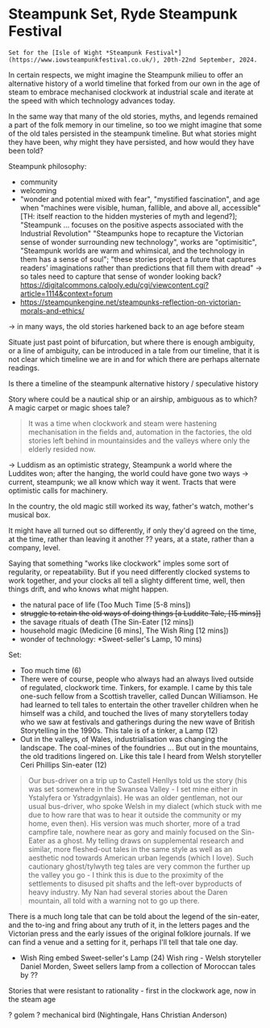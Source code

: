 # Steampunk Set, Ryde Steampunk Festival

`Set for the [Isle of Wight *Steampunk Festival*](https://www.iowsteampunkfestival.co.uk/), 20th-22nd September, 2024.`

In certain respects, we might imagine the Steampunk milieu to offer an alternative history of a world timeline that forked from our own in the age of steam to embrace mechanised clockwork at industrial scale and iterate at the speed with which technology advances today.

In the same way that many of the old stories, myths, and legends remained a part of the folk memory in our timeline, so too we might imagine that some of the old tales persisted in the steampunk timeline. But what stories might they have been, why might they have persisted, and how would they have been told?

Steampunk philosophy:

- community
- welcoming
- "wonder and potential mixed with fear", "mystified fascination", and age when "machines were visible, human, fallible, and above all, accessible" [TH: itself  reaction to the hidden mysteries of myth and legend?]; "Steampunk ... focuses on the positive aspects associated with the Industrial Revolution" "Steampunks hope to recapture the Victorian sense of wonder surrounding new technology", works are "optimisitic", "Steampunk worlds are warm and whimsical, and the technology in them has a sense of soul"; "these stories project a future that captures readers' imaginations rather than predictions that fill them with dread" -> so tales need to capture that sense of wonder looking back?  https://digitalcommons.calpoly.edu/cgi/viewcontent.cgi?article=1114&context=forum
- https://steampunkengine.net/steampunks-reflection-on-victorian-morals-and-ethics/

-> in many ways, the old stories harkened back to an age before steam

Situate just past point of bifurcation, but where there is enough ambiguity, or a line of ambiguity, can be introduced in a tale from our timeline, that it is not clear which timeline we are in and for which there are perhaps alternate readings.

Is there a timeline of the steampunk alternative history / speculative history

Story where could be a nautical ship or an airship, ambiguous as to which? A magic carpet or magic shoes tale?

> It was a time when clockwork and steam were hastening mechanisation in the fields and, automation in the factories, the old stories left behind in mountainsides and the valleys where only the elderly resided now.

-> Luddism as an optimistic strategy, Steampunk a world where the Luddites won; after the hanging, the world could have gone two ways -> current, steampunk; we all know which way it went. Tracts that were optimistic calls for machinery.

In the country, the old magic still worked its way, father's watch, mother's musical box.

It might have all turned out so differently, if only they'd agreed on the time, at the time, rather than leaving it another ?? years, at a state, rather than a company, level.

Saying that something "works like clockwork" imples some sort of regularity, or repeatability. But if you need differently clocked systems to work together, and your clocks all tell a slighty different time, well, then things drift, and who knows what might happen.

- the natural pace of life (Too Much Time [5-8 mins])
- ~~struggle to retain the old ways of doing things [a Luddite Tale, [15 mins]]~~
- the savage rituals of death (The Sin-Eater [12 mins])
- household magic (Medicine [6 mins], The Wish Ring [12 mins])
- wonder of technology: *Sweet-seller's Lamp, 10 mins)

Set:

- Too much time (6)
- There were of course, people who always had an always lived outside of regulated, clockwork time. Tinkers, for example. I came by this tale one-such fellow from a Scottish traveller, called Duncan Williamson. He had learned to tell tales to entertain the other traveller children when he himself was a child, and touched the lives of many storytellers today who we saw at festivals and gatherings during the new wave of British Storytelling in the 1990s. This tale is of a tinker, a  Lamp (12)
- Out in the valleys, of Wales, industrialisation was changing the landscape. The coal-mines of the foundries ... But out in the mountains, the old traditions lingered on. Like this tale I heard from Welsh storyteller Ceri Phillips Sin-eater (12)
>Our bus-driver on a trip up to Castell Henllys told us the story (his was set somewhere in the Swansea Valley - I set mine either in Ystalyfera or Ystradgynlais). He was an older gentleman, not our usual bus-driver, who spoke Welsh in my dialect (which stuck with me due to how rare that was to hear it outside the community or my home, even then). His version was much shorter, more of a trad campfire tale, nowhere near as gory and mainly focused on the Sin-Eater as a ghost. My telling draws on supplemental research and similar, more fleshed-out tales in the same style as well as an aesthetic nod towards American urban legends (which I love).
> Such cautionary ghost/tylwyth teg tales are very common the further up the valley you go - I think this is due to the proximity of the settlements to disused pit shafts and the left-over byproducts of heavy industry. My Nan had several stories about the Daren mountain, all told with a warning not to go up there.

There is a much long tale that can be told about the legend of the sin-eater, and the to-ing and fring about any truth of it, in the letters pages and the Victorian press and the early issues of the original folklore journals. If we can find a venue and a setting for it, perhaps I'll tell that tale one day.
- Wish Ring embed Sweet-seller's Lamp (24) Wish ring - Welsh storyteller Daniel Morden, Sweet sellers lamp from a collection of Moroccan tales by ??



Stories that were resistant to rationality - first in the clockwork age, now in the steam age

? golem
? mechanical bird (Nightingale, Hans Christian Anderson)